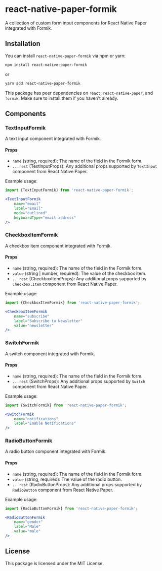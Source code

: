 # react-native-paper-formik

A collection of custom form input components for React Native Paper integrated with Formik.

## Installation

You can install `react-native-paper-formik` via npm or yarn:

```bash
npm install react-native-paper-formik
```

or

```bash
yarn add react-native-paper-formik
```

This package has peer dependencies on `react`, `react-native-paper`, and `formik`. Make sure to install them if you
haven't already.

## Components

### TextInputFormik

A text input component integrated with Formik.

#### Props

- `name` (string, required): The name of the field in the Formik form.
- `...rest` (TextInputProps): Any additional props supported by `TextInput` component from React Native Paper.

Example usage:

```jsx
import {TextInputFormik} from 'react-native-paper-formik';

<TextInputFormik
    name="email"
    label="Email"
    mode="outlined"
    keyboardType="email-address"
/>
```

### CheckboxItemFormik

A checkbox item component integrated with Formik.

#### Props

- `name` (string, required): The name of the field in the Formik form.
- `value` (string | number, required): The value of the checkbox item.
- `...rest` (CheckboxItemProps): Any additional props supported by `Checkbox.Item` component from React Native Paper.

Example usage:

```jsx
import {CheckboxItemFormik} from 'react-native-paper-formik';

<CheckboxItemFormik
    name="subscribe"
    label="Subscribe to Newsletter"
    value="newsletter"
/>
```

### SwitchFormik

A switch component integrated with Formik.

#### Props

- `name` (string, required): The name of the field in the Formik form.
- `...rest` (SwitchProps): Any additional props supported by `Switch` component from React Native Paper.

Example usage:

```jsx
import {SwitchFormik} from 'react-native-paper-formik';

<SwitchFormik
    name="notifications"
    label="Enable Notifications"
/>
```

### RadioButtonFormik

A radio button component integrated with Formik.

#### Props

- `name` (string, required): The name of the field in the Formik form.
- `value` (string, required): The value of the radio button.
- `...rest` (RadioButtonProps): Any additional props supported by `RadioButton` component from React Native Paper.

Example usage:

```jsx
import {RadioButtonFormik} from 'react-native-paper-formik';

<RadioButtonFormik
    name="gender"
    label="Male"
    value="male"
/>
```

## License

This package is licensed under the MIT License.
